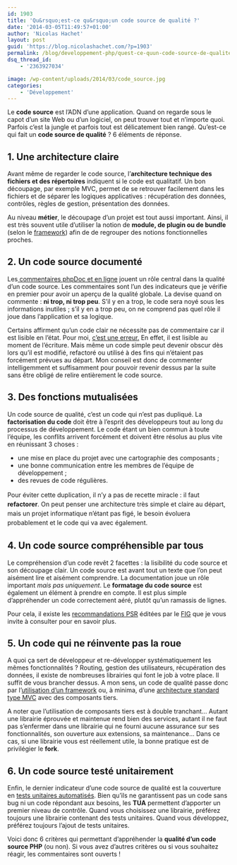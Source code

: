 ```yaml
---
id: 1903
title: 'Qu&rsquo;est-ce qu&rsquo;un code source de qualité ?'
date: '2014-03-05T11:49:57+01:00'
author: 'Nicolas Hachet'
layout: post
guid: 'https://blog.nicolashachet.com/?p=1903'
permalink: /blog/developpement-php/quest-ce-quun-code-source-de-qualite/
dsq_thread_id:
    - '2363927034'

image: /wp-content/uploads/2014/03/code_source.jpg
categories:
    - 'Développement'
---
```


Le **code source** est l’ADN d’une application. Quand on regarde sous le capot d’un site Web ou d’un logiciel, on peut trouver tout et n’importe quoi. Parfois c’est la jungle et parfois tout est délicatement bien rangé. Qu’est-ce qui fait un **code source de qualité** ? 6 éléments de réponse.

## 1. Une architecture claire

Avant même de regarder le code source, l’**architecture technique des fichiers et des répertoires** indiquent si le code est qualitatif. Un bon découpage, par exemple MVC, permet de se retrouver facilement dans les fichiers et de séparer les logiques applicatives : récupération des données, contrôles, règles de gestion, présentation des données.

Au niveau **métier**, le découpage d’un projet est tout aussi important. Ainsi, il est très souvent utile d’utiliser la notion de **module, de plugin ou de bundle** (selon le [framework](https://www.nicolashachet.com/blog/technologies/php/pourquoi-utiliser-un-framework-php/ "Pourquoi utiliser un framework PHP ?")) afin de de regrouper des notions fonctionnelles proches.

## 2. Un code source documenté

Les[ commentaires phpDoc et en ligne](https://www.nicolashachet.com/blog/technologies/php/les-commentaires-dans-les-codes-sources-php/ "Les commentaires dans les codes sources PHP") jouent un rôle central dans la qualité d’un code source. Les commentaires sont l’un des indicateurs que je vérifie en premier pour avoir un aperçu de la qualité globale. La devise quand on commente : **ni trop, ni trop peu**. S’il y en a trop, le code sera noyé sous les informations inutiles ; s’il y en a trop peu, on ne comprend pas quel rôle il joue dans l’application et sa logique.

Certains affirment qu’un code clair ne nécessite pas de commentaire car il est lisible en l’état. Pour moi, <span style="text-decoration: underline;">c’est une erreur.</span> En effet, il est lisible au moment de l’écriture. Mais même un code simple peut devenir obscur dès lors qu’il est modifié, refactoré ou utilisé à des fins qui n’étaient pas forcément prévues au départ. Mon conseil est donc de commenter intelligemment et suffisamment pour pouvoir revenir dessus par la suite sans être obligé de relire entièrement le code source.

## 3. Des fonctions mutualisées

Un code source de qualité, c’est un code qui n’est pas dupliqué. La **factorisation du code** doit être à l’esprit des développeurs tout au long du processus de développement. Le code étant un bien commun à toute l’équipe, les conflits arrivent forcément et doivent être résolus au plus vite en réunissant 3 choses :

- une mise en place du projet avec une cartographie des composants ;
- une bonne communication entre les membres de l’équipe de développement ;
- des revues de code régulières.

<span style="line-height: 1.5em;">Pour éviter cette duplication, il n’y a pas de recette miracle : il faut **refactorer**. On peut penser une architecture très simple et claire au départ, mais un projet informatique n’étant pas figé, le besoin évoluera probablement et le code qui va avec également. </span>

## 4. Un code source compréhensible par tous

Le compréhension d’un code revêt 2 facettes : la lisibilité du code source et son découpage clair. Un code source est avant tout un texte que l’on peut aisément lire et aisément comprendre. La documentation joue un rôle important *mais pas uniquement*. Le **formatage du code source** est également un élément à prendre en compte. Il est plus simple d’appréhender un code correctement aéré, plutôt qu’un ramassis de lignes.

Pour cela, il existe les [recommandations PSR](https://www.nicolashachet.com/blog/technologies/php/quest-ce-que-les-recommandations-psr/ "Qu’est-ce que les recommandations PSR en PHP ?") éditées par le [FIG](https://www.nicolashachet.com/blog/technologies/php/quest-ce-que-le-php-framework-interoperability-group-fig/ "Qu’est-ce que le PHP Framework Interoperability Group (FIG) ?") que je vous invite à consulter pour en savoir plus.

## 5. Un code qui ne réinvente pas la roue

A quoi ça sert de développeur et re-développer systématiquement les mêmes fonctionnalités ? Routing, gestion des utilisateurs, récupération des données, il existe de nombreuses librairies qui font le job à votre place. Il suffit de vous brancher dessus. A mon sens, un code de qualité passe donc par l’[utilisation d’un framework](https://www.nicolashachet.com/blog/technologies/php/quel-framework-php-pour-2014/ "Quel framework PHP pour 2014 ?") ou, à minima, d’une [architecture standard type MVC](https://www.nicolashachet.com/blog/technologies/php/mvc-la-couche-metier-en-php/ "MVC : la couche métier en PHP") avec des composants tiers.

A noter que l’utilisation de composants tiers est à double tranchant… Autant une librairie éprouvée et maintenue rend bien des services, autant il ne faut pas s’enfermer dans une librairie qui ne fourni aucune assurance sur ses fonctionnalités, son ouverture aux extensions, sa maintenance… Dans ce cas, si une librairie vous est réellement utile, la bonne pratique est de privilégier le **fork**.

## 6. Un code source testé unitairement

Enfin, le dernier indicateur d’une code source de qualité est la couverture en [tests unitaires automatisés](https://www.nicolashachet.com/blog/methodes/a-propos-des-tests-unitaires-automatises/ "A propos des tests unitaires automatisés"). Bien qu’ils ne garantissent pas un code sans bug ni un code répondant aux besoins, les **TUA** permettent d’apporter un premier niveau de contrôle. Quand vous choisissez une librairie, préférez toujours une librairie contenant des tests unitaires. Quand vous développez, préférez toujours l’ajout de tests unitaires.

Voici donc 6 critères qui permettant d’appréhender la **qualité d’un code source PHP** (ou non). Si vous avez d’autres critères ou si vous souhaitez réagir, les commentaires sont ouverts !
